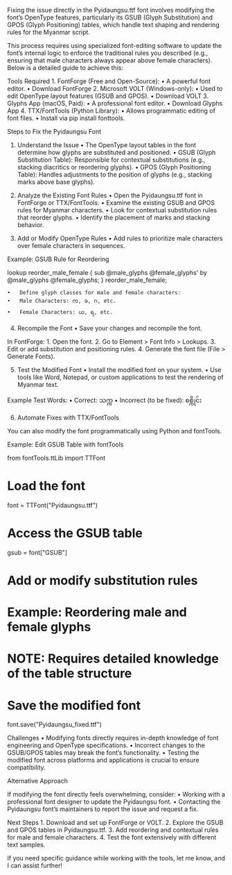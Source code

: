 Fixing the issue directly in the Pyidaungsu.ttf font involves modifying the font’s OpenType features, particularly its GSUB (Glyph Substitution) and GPOS (Glyph Positioning) tables, which handle text shaping and rendering rules for the Myanmar script.

This process requires using specialized font-editing software to update the font’s internal logic to enforce the traditional rules you described (e.g., ensuring that male characters always appear above female characters). Below is a detailed guide to achieve this:

Tools Required
	1.	FontForge (Free and Open-Source):
	•	A powerful font editor.
	•	Download FontForge
	2.	Microsoft VOLT (Windows-only):
	•	Used to edit OpenType layout features (GSUB and GPOS).
	•	Download VOLT
	3.	Glyphs App (macOS, Paid):
	•	A professional font editor.
	•	Download Glyphs App
	4.	TTX/FontTools (Python Library):
	•	Allows programmatic editing of font files.
	•	Install via pip install fonttools.

Steps to Fix the Pyidaungsu Font

1. Understand the Issue
	•	The OpenType layout tables in the font determine how glyphs are substituted and positioned.
	•	GSUB (Glyph Substitution Table): Responsible for contextual substitutions (e.g., stacking diacritics or reordering glyphs).
	•	GPOS (Glyph Positioning Table): Handles adjustments to the position of glyphs (e.g., stacking marks above base glyphs).

2. Analyze the Existing Font Rules
	•	Open the Pyidaungsu.ttf font in FontForge or TTX/FontTools.
	•	Examine the existing GSUB and GPOS rules for Myanmar characters.
	•	Look for contextual substitution rules that reorder glyphs.
	•	Identify the placement of marks and stacking behavior.

3. Add or Modify OpenType Rules
	•	Add rules to prioritize male characters over female characters in sequences.

Example: GSUB Rule for Reordering

lookup reorder_male_female {
    sub @male_glyphs @female_glyphs' by @male_glyphs @female_glyphs;
} reorder_male_female;

	•	Define glyph classes for male and female characters:
	•	Male Characters: က, ခ, ဂ, etc.
	•	Female Characters: ယ, ရ, etc.

4. Recompile the Font
	•	Save your changes and recompile the font.

In FontForge:
	1.	Open the font.
	2.	Go to Element > Font Info > Lookups.
	3.	Edit or add substitution and positioning rules.
	4.	Generate the font file (File > Generate Fonts).

5. Test the Modified Font
	•	Install the modified font on your system.
	•	Use tools like Word, Notepad, or custom applications to test the rendering of Myanmar text.

Example Test Words:
	•	Correct: သက္က
	•	Incorrect (to be fixed): စစ္ကိုင်း

6. Automate Fixes with TTX/FontTools

You can also modify the font programmatically using Python and fontTools.

Example: Edit GSUB Table with fontTools

from fontTools.ttLib import TTFont

# Load the font
font = TTFont("Pyidaungsu.ttf")

# Access the GSUB table
gsub = font["GSUB"]

# Add or modify substitution rules
# Example: Reordering male and female glyphs
# NOTE: Requires detailed knowledge of the table structure

# Save the modified font
font.save("Pyidaungsu_fixed.ttf")

Challenges
	•	Modifying fonts directly requires in-depth knowledge of font engineering and OpenType specifications.
	•	Incorrect changes to the GSUB/GPOS tables may break the font’s functionality.
	•	Testing the modified font across platforms and applications is crucial to ensure compatibility.

Alternative Approach

If modifying the font directly feels overwhelming, consider:
	•	Working with a professional font designer to update the Pyidaungsu font.
	•	Contacting the Pyidaungsu font’s maintainers to report the issue and request a fix.

Next Steps
	1.	Download and set up FontForge or VOLT.
	2.	Explore the GSUB and GPOS tables in Pyidaungsu.ttf.
	3.	Add reordering and contextual rules for male and female characters.
	4.	Test the font extensively with different text samples.

If you need specific guidance while working with the tools, let me know, and I can assist further!